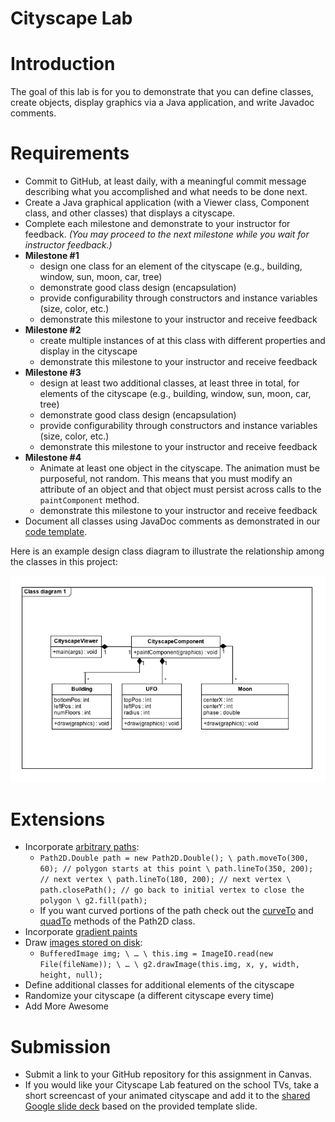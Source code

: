 # Cityscape Lab


# Introduction

The goal of this lab is for you to demonstrate that you can define classes, create objects, display graphics via a Java application, and write Javadoc comments.


# Requirements



* Commit to GitHub, at least daily, with a meaningful commit message describing what you accomplished and what needs to be done next.
* Create a Java graphical application (with a Viewer class, Component class, and other classes) that displays a cityscape.
* Complete each milestone and demonstrate to your instructor for feedback. _(You may proceed to the next milestone while you wait for instructor feedback.)_
* **Milestone #1**
    * design one class for an element of the cityscape (e.g., building, window, sun, moon, car, tree)
    * demonstrate good class design (encapsulation)
    * provide configurability through constructors and instance variables (size, color, etc.)
    * demonstrate this milestone to your instructor and receive feedback
* **Milestone #2**
    * create multiple instances of at this class with different properties and display in the cityscape
    * demonstrate this milestone to your instructor and receive feedback
* **Milestone #3**
    * design at least two additional classes, at least three in total, for elements of the cityscape (e.g., building, window, sun, moon, car, tree)
    * demonstrate good class design (encapsulation)
    * provide configurability through constructors and instance variables (size, color, etc.)
    * demonstrate this milestone to your instructor and receive feedback
* **Milestone #4**
    * Animate at least one object in the cityscape. The animation must be purposeful, not random. This means that you must modify an attribute of an object and that object must persist across calls to the `paintComponent` method.
    * demonstrate this milestone to your instructor and receive feedback
* Document all classes using JavaDoc comments as demonstrated in our [code template](https://drive.google.com/file/d/18U-gWhzdb5q6cDMV5up-e0itlunQtbrA/view?usp=sharing).

Here is an example design class diagram to illustrate the relationship among the classes in this project:

![image alt text](image_0.png)



# Extensions



* Incorporate [arbitrary paths](https://docs.oracle.com/javase/7/docs/api/java/awt/geom/Path2D.Double.html):
    * `Path2D.Double path = new Path2D.Double(); \
path.moveTo(300, 60); // polygon starts at this point \
path.lineTo(350, 200); // next vertex \
path.lineTo(180, 200); // next vertex \
path.closePath(); // go back to initial vertex to close the polygon \
g2.fill(path);`
    * If you want curved portions of the path check out the [curveTo](https://docs.oracle.com/javase/7/docs/api/java/awt/geom/Path2D.Double.html#curveTo(double,%20double,%20double,%20double,%20double,%20double)) and [quadTo](https://docs.oracle.com/javase/7/docs/api/java/awt/geom/Path2D.Double.html#quadTo(double,%20double,%20double,%20double)) methods of the Path2D class.
* Incorporate [gradient paints](https://docs.oracle.com/javase/7/docs/api/java/awt/GradientPaint.html)
* Draw [images stored on disk](https://docs.oracle.com/javase/tutorial/2d/images/index.html):
    * `BufferedImage img; \
… \
this.img = ImageIO.read(new File(fileName)); \
… \
g2.drawImage(this.img, x, y, width, height, null);`
* Define additional classes for additional elements of the cityscape
* Randomize your cityscape (a different cityscape every time)
* Add More Awesome


# Submission



* Submit a link to your GitHub repository for this assignment in Canvas.
* If you would like your Cityscape Lab featured on the school TVs, take a short screencast of your animated cityscape and add it to the [shared Google slide deck](https://docs.google.com/presentation/d/1NsEv5Jtnii0CP24vkcrxzktkV5FL4jUcS3v0jyuvgFY/edit?usp=sharing) based on the provided template slide.

